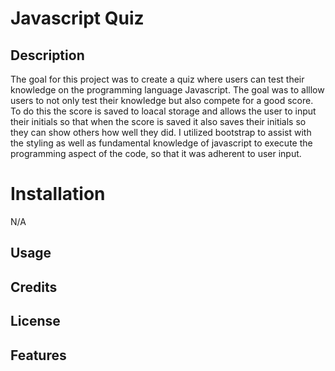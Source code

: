 # Javascript Quiz
## Description

The goal for this project was to create a quiz where users can test their knowledge on the programming language Javascript. The goal was to alllow users to not only test their knowledge but also compete for a good score. To do this the score is saved to loacal storage and allows the user to input their initials so that when the score is saved it also saves their initials so they can show others how well they did. I utilized bootstrap to assist with the styling as well as fundamental knowledge of javascript to execute the programming aspect of the code, so that it was adherent to user input.

# Installation

N/A

## Usage


## Credits


## License


## Features

